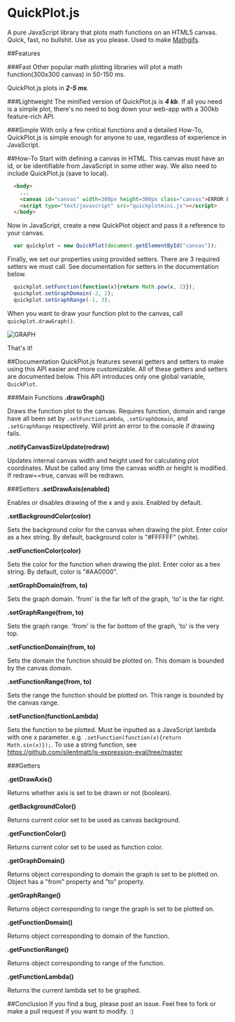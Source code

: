 # QuickPlot.js
A pure JavaScript library that plots math functions on an HTML5 canvas. Quick, fast, no bullshit. Use as you please. Used to make [Mathgifs](http://nwoodthorpe.com/mathgif/).

##Features

###Fast
Other popular math plotting libraries will plot a math function(300x300 canvas) in 50-150 ms.

QuickPlot.js plots in **_2-5 ms_**. 

###Lightweight
The minified version of QuickPlot.js is **_4 kb_**. If all you need is a simple plot, there's no need to bog down your web-app with a 300kb feature-rich API.

###Simple
With only a few critical functions and a detailed How-To, QuickPlot.js is simple enough for anyone to use, regardless of experience in JavaScript.

##How-To
Start with defining a canvas in HTML. This canvas must have an id, or be identifiable from JavaScript in some other way. We also need to include QuickPlot.js (save to local).
```html
  <body>
    ...
    <canvas id="canvas" width=300px height=300px class="canvas">ERROR LOADING CANVAS</canvas>
    <script type="text/javascript" src="quickplotmini.js"></script>
  </body>
```
Now in JavaScript, create a new QuickPlot object and pass it a reference to your canvas.
```JavaScript
  var quickplot = new QuickPlot(document.getElementById("canvas"));
```
    
Finally, we set our properties using provided setters. There are 3 required setters we must call. See documentation for setters in the documentation below.
```JavaScript
  quickplot.setFunction(function(x){return Math.pow(x, 2)});
  quickplot.setGraphDomain(-2, 2);
  quickplot.setGraphRange(-1, 3);
```

When you want to draw your function plot to the canvas, call `quickplot.drawGraph()`.

![GRAPH](http://i.imgur.com/ylBP8Um.png)

That's it! 

##Documentation
QuickPlot.js features several getters and setters to make using this API easier and more customizable. All of these getters and setters are documented below. This API introduces only one global variable, `QuickPlot`.

###Main Functions
**.drawGraph()**
  
Draws the function plot to the canvas. Requires function, domain and range have all been set by `.setFunctionLambda`, `.setGraphDomain`, and `.setGraphRange` respectively. Will print an error to the console if drawing fails.

**.notifyCanvasSizeUpdate(redraw)**

Updates internal canvas width and height used for calculating plot coordinates. Must be called any time the canvas width or height is modified. If redraw==true, canvas will be redrawn.

###Setters
**.setDrawAxis(enabled)**

Enables or disables drawing of the x and y axis. Enabled by default.

**.setBackgroundColor(color)**

Sets the background color for the canvas when drawing the plot. Enter color as a hex string. By default, background color is "#FFFFFF" (white).

**.setFunctionColor(color)**

Sets the color for the function when drawing the plot. Enter color as a hex string. By default, color is "#AA0000".

**.setGraphDomain(from, to)**

Sets the graph domain. 'from' is the far left of the graph, 'to' is the far right.

**.setGraphRange(from, to)**

Sets the graph range. 'from' is the far bottom of the graph, 'to' is the very top.

**.setFunctionDomain(from, to)**

Sets the domain the function should be plotted on. This domain is bounded by the canvas domain.

**.setFunctionRange(from, to)**

Sets the range the function should be plotted on. This range is bounded by the canvas range.

**.setFunction(functionLambda)**

Sets the function to be plotted. Must be inputted as a JavaScript lambda with one x parameter. e.g. `.setFunction(function(x){return Math.sin(x)});`. To use a string function, see https://github.com/silentmatt/js-expression-eval/tree/master

###Getters

**.getDrawAxis()**

Returns whether axis is set to be drawn or not (boolean).

**.getBackgroundColor()**

Returns current color set to be used as canvas background.

**.getFunctionColor()**

Returns current color set to be used as function color.

**.getGraphDomain()**

Returns object corresponding to domain the graph is set to be plotted on. Object has a "from" property and "to" property.

**.getGraphRange()**

Returns object corresponding to range the graph is set to be plotted on. 

**.getFunctionDomain()**

Returns object corresponding to domain of the function. 

**.getFunctionRange()**

Returns object corresponding to range of the function.

**.getFunctionLambda()**

Returns the current lambda set to be graphed.

##Conclusion
If you find a bug, please post an issue. Feel free to fork or make a pull request if you want to modify. :)
